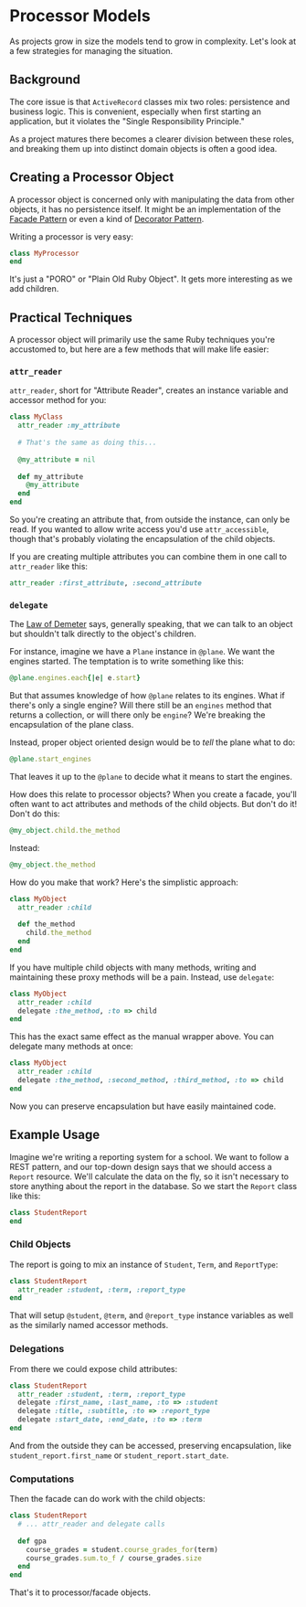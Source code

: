 # Processor Models

As projects grow in size the models tend to grow in complexity. Let's look at a few strategies for managing the situation.

## Background

The core issue is that `ActiveRecord` classes mix two roles: persistence and business logic. This is convenient, especially when first starting an application, but it violates the "Single Responsibility Principle."

As a project matures there becomes a clearer division between these roles, and breaking them up into distinct domain objects is often a good idea.

## Creating a Processor Object

A processor object is concerned only with manipulating the data from other objects, it has no persistence itself. It might be an implementation of the [Facade Pattern](http://en.wikipedia.org/wiki/Facade_pattern) or even a kind of [Decorator Pattern](http://en.wikipedia.org/wiki/Decorator_pattern).

Writing a processor is very easy:

```ruby
class MyProcessor
end
```

It's just a "PORO" or "Plain Old Ruby Object". It gets more interesting as we add children.

## Practical Techniques

A processor object will primarily use the same Ruby techniques you're accustomed to, but here are a few methods that will make life easier:

### `attr_reader`

`attr_reader`, short for "Attribute Reader", creates an instance variable and accessor method for you:

```ruby
class MyClass
  attr_reader :my_attribute
  
  # That's the same as doing this...
  
  @my_attribute = nil
  
  def my_attribute
    @my_attribute
  end
end
```

So you're creating an attribute that, from outside the instance, can only be read. If you wanted to allow write access you'd use `attr_accessible`, though that's probably violating the encapsulation of the child objects.

If you are creating multiple attributes you can combine them in one call to `attr_reader` like this:

```ruby
attr_reader :first_attribute, :second_attribute
```

### `delegate`

The [Law of Demeter](http://en.wikipedia.org/wiki/Law_of_Demeter) says, generally speaking, that we can talk to an object but shouldn't talk directly to the object's children. 

For instance, imagine we have a `Plane` instance in `@plane`. We want the engines started. The temptation is to write something like this:

```ruby
@plane.engines.each{|e| e.start}
```

But that assumes knowledge of how `@plane` relates to its engines. What if there's only a single engine? Will there still be an `engines` method that returns a collection, or will there only be `engine`? We're breaking the encapsulation of the plane class. 

Instead, proper object oriented design would be to *tell* the plane what to do:

```ruby
@plane.start_engines
```

That leaves it up to the `@plane` to decide what it means to start the engines.

How does this relate to processor objects? When you create a facade, you'll often want to act attributes and methods of the child objects. But don't do it! Don't do this:

```ruby
@my_object.child.the_method
```

Instead:

```ruby
@my_object.the_method
```

How do you make that work? Here's the simplistic approach:

```ruby
class MyObject
  attr_reader :child
  
  def the_method
    child.the_method
  end
end
```

If you have multiple child objects with many methods, writing and maintaining these proxy methods will be a pain. Instead, use `delegate`:

```ruby
class MyObject
  attr_reader :child
  delegate :the_method, :to => child
end
```

This has the exact same effect as the manual wrapper above. You can delegate many methods at once:

```ruby
class MyObject
  attr_reader :child
  delegate :the_method, :second_method, :third_method, :to => child
end
```

Now you can preserve encapsulation but have easily maintained code.

## Example Usage

Imagine we're writing a reporting system for a school. We want to follow a REST pattern, and our top-down design says that we should access a `Report` resource. We'll calculate the data on the fly, so it isn't necessary to store anything about the report in the database. So we start the `Report` class like this:

```ruby
class StudentReport
end
```

### Child Objects

The report is going to mix an instance of `Student`, `Term`, and `ReportType`:

```ruby
class StudentReport
  attr_reader :student, :term, :report_type
end
```

That will setup `@student`, `@term`, and `@report_type` instance variables as well as the similarly named accessor methods.

### Delegations

From there we could expose child attributes:

```ruby
class StudentReport
  attr_reader :student, :term, :report_type
  delegate :first_name, :last_name, :to => :student
  delegate :title, :subtitle, :to => :report_type
  delegate :start_date, :end_date, :to => :term
end
```

And from the outside they can be accessed, preserving encapsulation, like `student_report.first_name` or `student_report.start_date`.

### Computations

Then the facade can do work with the child objects:

```ruby
class StudentReport
  # ... attr_reader and delegate calls
  
  def gpa
    course_grades = student.course_grades_for(term)
    course_grades.sum.to_f / course_grades.size
  end
end
```

That's it to processor/facade objects.